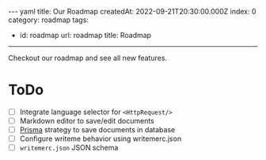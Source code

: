 --- yaml
title: Our Roadmap
createdAt: 2022-09-21T20:30:00.000Z
index: 0
category: roadmap
tags:

- id: roadmap
  url: roadmap
  title: Roadmap

---

Checkout our roadmap and see all new features.

# ToDo

- [ ] Integrate language selector for `<HttpRequest/>`
- [ ] Markdown editor to save/edit documents
- [ ] [Prisma](https://prisma.io/) strategy to save documents in database
- [ ] Configure writeme behavior using writemerc.json
- [ ] `writemerc.json` JSON schema
